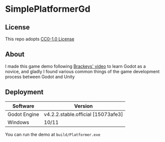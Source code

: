 # SimplePlatformerGd

## License
This repo adopts [CC0-1.0 License](https://creativecommons.org/publicdomain/zero/1.0/legalcode.zh-hans)

## About
I made this game demo following [Brackeys' video](https://youtu.be/LOhfqjmasi0?si=y7CrPv4kJvPz9K-_) to learn Godot as a novice, and gladly I found various common things of the game development process between Godot and Unity

## Deployment
|Software|Version|
|---|---|
|Godot Engine|v4.2.2.stable.official [15073afe3]|
|Windows|10/11|

You can run the demo at `build/Platformer.exe`
